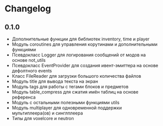 # Changelog

## 0.1.0

- Дополнительные функции для библиотек inventory, time и player
- Модуль coroutines для управления корутинами и дополнительными функциями
- Псевдокласс Logger для логирования сообщений от модов на основе not_utils
- Псевдокласс EventProvider для создания ивент-эмиттера на основе дефолтного events
- Класс FileReader для загрузки большого количества файлов
- Модуль title для вывода текста на экран
- Модуль tags для работы с тегами блоков и предметов
- Модуль table_compress для сжатия имён таблиц на основе референса
- Модуль с остальными полезными функциями utils
- Модуль multiplayer для одновременной поддержки мультиплеера(ов) и синглплеера
- Типы для voxelcore и neutron
